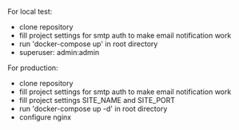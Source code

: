 For local test:
- clone repository
- fill project settings for smtp auth to make email notification work
- run 'docker-compose up' in root directory
- superuser: admin:admin

For production:
- clone repository
- fill project settings for smtp auth to make email notification work
- fill project settings SITE_NAME and SITE_PORT
- run 'docker-compose up -d' in root directory
- configure nginx